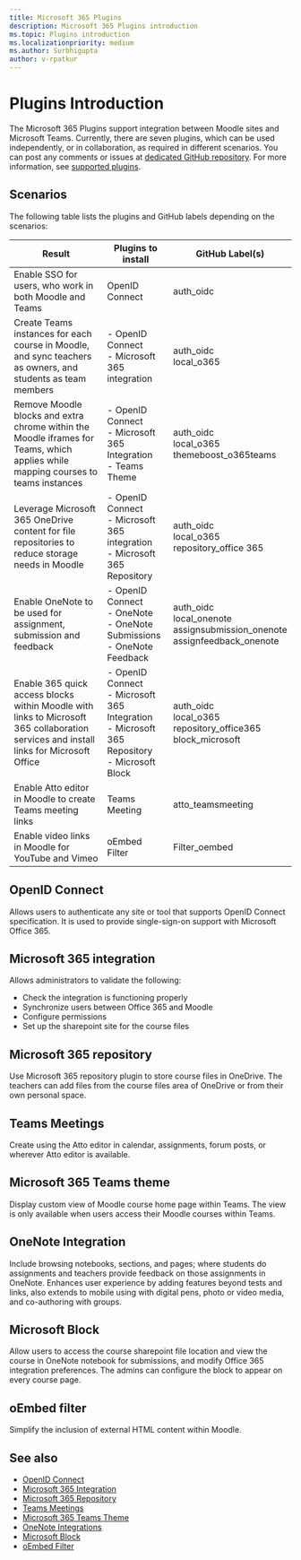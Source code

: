 ```yaml
---
title: Microsoft 365 Plugins 
description: Microsoft 365 Plugins introduction
ms.topic: Plugins introduction
ms.localizationpriority: medium
ms.author: Surbhigupta
author: v-rpatkur
---
```


# Plugins Introduction

The Microsoft 365 Plugins support integration between Moodle sites and Microsoft Teams. Currently, there are seven plugins, which can be used independently, or in collaboration, as required in different scenarios. You can post any comments or issues at [dedicated GitHub repository](https://github.com/microsoft/o365-moodle/issues). For more information, see [supported plugins](https://moodle.org/plugins/?q=set:microsoft-365).

## Scenarios

The following table lists the plugins and GitHub labels depending on the scenarios:

|Result|Plugins to install|GitHub Label(s)|
|-----|-----|----|
| Enable SSO for users, who work in both Moodle and Teams | OpenID Connect | auth_oidc|
| Create Teams instances for each course in Moodle, and sync teachers as owners, and students as team members | - OpenID Connect </br> - Microsoft 365 integration | auth_oidc </br> local_o365|
| Remove Moodle blocks and extra chrome within the Moodle iframes for Teams, which applies while mapping courses to teams instances | - OpenID Connect </br> - Microsoft 365 Integration </br> - Teams Theme| auth_oidc </br> local_o365 </br> themeboost_o365teams |
| Leverage Microsoft 365 OneDrive content for file repositories to reduce storage needs in Moodle | - OpenID Connect </br> - Microsoft 365 integration </br> - Microsoft 365 Repository | auth_oidc </br> local_o365 </br> repository_office 365|
| Enable OneNote to be used for assignment, submission and feedback| - OpenID Connect </br> - OneNote </br> - OneNote Submissions </br> - OneNote Feedback | auth_oidc </br> local_onenote </br> assignsubmission_onenote </br> assignfeedback_onenote| 
| Enable 365 quick access blocks within Moodle with links to Microsoft 365 collaboration services and install links for Microsoft Office | - OpenID Connect </br> - Microsoft 365 Integration </br> - Microsoft 365 Repository </br> - Microsoft Block | auth_oidc </br> local_o365 </br> repository_office365 </br> block_microsoft |
| Enable Atto editor in Moodle to create Teams meeting links | Teams Meeting | atto_teamsmeeting |
| Enable video links in Moodle for YouTube and Vimeo | oEmbed Filter | Filter_oembed |

## OpenID Connect

Allows users to authenticate any site or tool that supports OpenID Connect specification. It is used to provide single-sign-on support with Microsoft Office 365.

## Microsoft 365 integration

Allows administrators to validate the following:
* Check the integration is functioning properly
* Synchronize users between Office 365 and Moodle
* Configure permissions
* Set up the sharepoint site for the course files

## Microsoft 365 repository

Use Microsoft 365 repository plugin to store course files in OneDrive. The teachers can add files from the course files area of OneDrive or from their own personal space.

## Teams Meetings

Create using the Atto editor in calendar, assignments, forum posts, or wherever Atto editor is available.

## Microsoft 365 Teams theme

Display custom view of Moodle course home page within Teams. The view is only available when users access their Moodle courses within Teams.

## OneNote Integration

Include browsing notebooks, sections, and pages; where students do assignments and teachers provide feedback on those assignments in OneNote. Enhances user experience by adding features beyond tests and links, also extends to mobile using with digital pens, photo or video media, and co-authoring with groups.
 
## Microsoft Block

Allow users to access the course sharepoint file location and view the course in OneNote notebook for submissions, and modify  Office 365 integration preferences. The admins can configure the block to appear on every course page.

## oEmbed filter

Simplify the inclusion of external HTML content within Moodle.

## See also

* [OpenID Connect](openid-connect.md)
* [Microsoft 365 Integration](microsoft-365-integration.md)
* [Microsoft 365 Repository](microsoft-365-repository.md)
* [Teams Meetings](teams-meetings.md)
* [Microsoft 365 Teams Theme](microsoft-365-theme.md)
* [OneNote Integrations](onenote-integration.md)
* [Microsoft Block](microsoft-block.md)
* [oEmbed Filter](oEmbed-filter.md)
